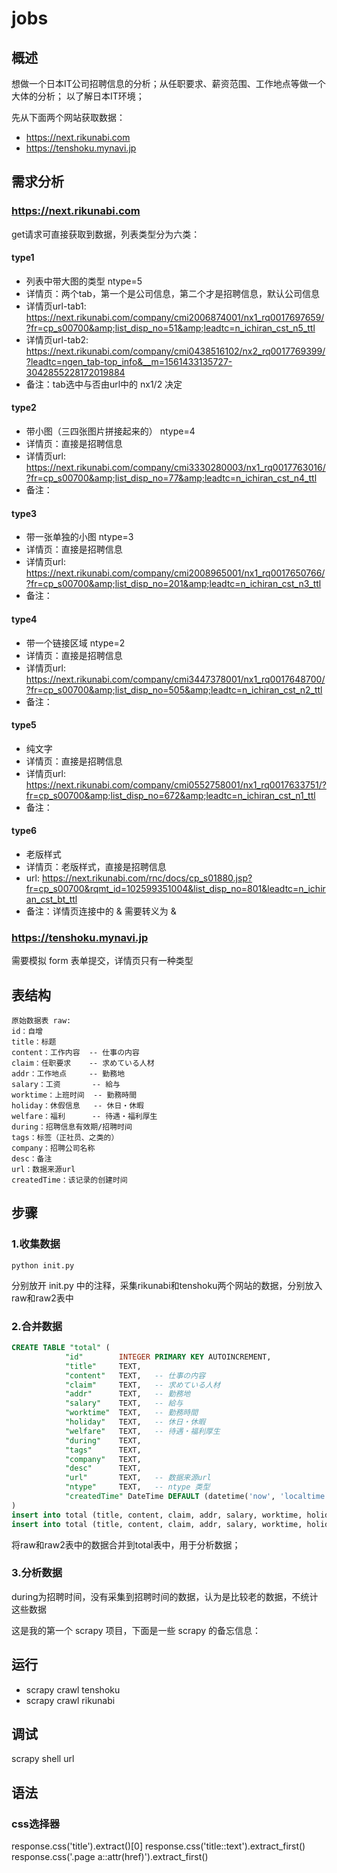 # jobs

## 概述
想做一个日本IT公司招聘信息的分析；从任职要求、薪资范围、工作地点等做一个大体的分析；
以了解日本IT环境；

先从下面两个网站获取数据：
- https://next.rikunabi.com
- https://tenshoku.mynavi.jp

## 需求分析
### https://next.rikunabi.com
get请求可直接获取到数据，列表类型分为六类：
#### type1
- 列表中带大图的类型 ntype=5
- 详情页：两个tab，第一个是公司信息，第二个才是招聘信息，默认公司信息
- 详情页url-tab1: https://next.rikunabi.com/company/cmi2006874001/nx1_rq0017697659/?fr=cp_s00700&amp;list_disp_no=51&amp;leadtc=n_ichiran_cst_n5_ttl
- 详情页url-tab2: https://next.rikunabi.com/company/cmi0438516102/nx2_rq0017769399/?leadtc=ngen_tab-top_info&__m=1561433135727-3042855228172019884
- 备注：tab选中与否由url中的 nx1/2 决定
#### type2
- 带小图（三四张图片拼接起来的） ntype=4
- 详情页：直接是招聘信息
- 详情页url: https://next.rikunabi.com/company/cmi3330280003/nx1_rq0017763016/?fr=cp_s00700&amp;list_disp_no=77&amp;leadtc=n_ichiran_cst_n4_ttl
- 备注：
#### type3 
- 带一张单独的小图  ntype=3
- 详情页：直接是招聘信息
- 详情页url: https://next.rikunabi.com/company/cmi2008965001/nx1_rq0017650766/?fr=cp_s00700&amp;list_disp_no=201&amp;leadtc=n_ichiran_cst_n3_ttl
- 备注：
#### type4
- 带一个链接区域   ntype=2
- 详情页：直接是招聘信息
- 详情页url: https://next.rikunabi.com/company/cmi3447378001/nx1_rq0017648700/?fr=cp_s00700&amp;list_disp_no=505&amp;leadtc=n_ichiran_cst_n2_ttl
- 备注：
#### type5
- 纯文字
- 详情页：直接是招聘信息
- 详情页url: https://next.rikunabi.com/company/cmi0552758001/nx1_rq0017633751/?fr=cp_s00700&amp;list_disp_no=672&amp;leadtc=n_ichiran_cst_n1_ttl
- 备注：
#### type6
- 老版样式
- 详情页：老版样式，直接是招聘信息
- url: https://next.rikunabi.com/rnc/docs/cp_s01880.jsp?fr=cp_s00700&rqmt_id=102599351004&list_disp_no=801&leadtc=n_ichiran_cst_bt_ttl
- 备注：详情页连接中的 &amp; 需要转义为 &

### https://tenshoku.mynavi.jp
需要模拟 form 表单提交，详情页只有一种类型


## 表结构
```
原始数据表 raw:
id：自增
title：标题
content：工作内容  -- 仕事の内容
claim：任职要求    -- 求めている人材
addr：工作地点     -- 勤務地
salary：工资       -- 給与
worktime：上班时间  -- 勤務時間
holiday：休假信息   -- 休日・休暇
welfare：福利      -- 待遇・福利厚生
during：招聘信息有效期/招聘时间
tags：标签（正社员、之类的）
company：招聘公司名称
desc：备注
url：数据来源url
createdTime：该记录的创建时间
```

## 步骤
### 1.收集数据
```
python init.py
```
分别放开 init.py 中的注释，采集rikunabi和tenshoku两个网站的数据，分别放入raw和raw2表中

### 2.合并数据 
``` sql 
CREATE TABLE "total" (
            "id"	    INTEGER PRIMARY KEY AUTOINCREMENT,
            "title"	    TEXT,   
            "content"	TEXT,   -- 仕事の内容
            "claim"	    TEXT,   -- 求めている人材
            "addr"	    TEXT,   -- 勤務地
            "salary"	TEXT,   -- 給与
            "worktime"	TEXT,   -- 勤務時間
            "holiday"	TEXT,   -- 休日・休暇
            "welfare"	TEXT,   -- 待遇・福利厚生
            "during"	TEXT,
            "tags"	    TEXT,
            "company"	TEXT,
            "desc"      TEXT, 
            "url"       TEXT,   -- 数据来源url
            "ntype"     TEXT,   -- ntype 类型
            "createdTime" DateTime DEFAULT (datetime('now', 'localtime'))
)
insert into total (title, content, claim, addr, salary, worktime, holiday, welfare, during, tags, company, desc, url, ntype, createdTime) select title, content, claim, addr, salary, worktime, holiday, welfare, during, tags, company, desc, url, ntype, createdTime from raw
insert into total (title, content, claim, addr, salary, worktime, holiday, welfare, during, tags, company, desc, url, ntype, createdTime) select title, content, claim, addr, salary, worktime, holiday, welfare, during, tags, company, desc, url, ntype, createdTime from raw2
```
将raw和raw2表中的数据合并到total表中，用于分析数据；

### 3.分析数据
during为招聘时间，没有采集到招聘时间的数据，认为是比较老的数据，不统计这些数据


这是我的第一个 scrapy 项目，下面是一些 scrapy 的备忘信息：

## 运行
- scrapy crawl tenshoku
- scrapy crawl rikunabi

## 调试
scrapy shell url

## 语法
### css选择器
response.css('title').extract()[0]
response.css('title::text').extract_first()
response.css('.page a::attr(href)').extract_first()
